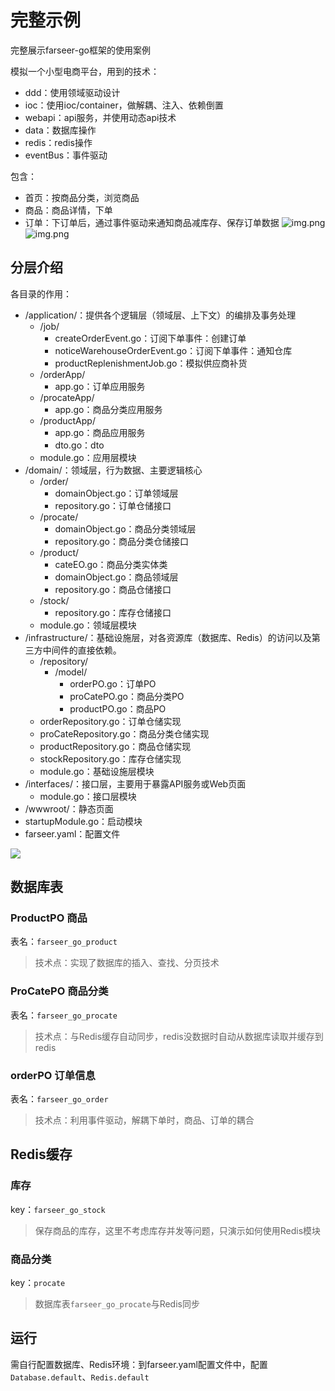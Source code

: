 # 完整示例
完整展示farseer-go框架的使用案例

模拟一个小型电商平台，用到的技术：
* ddd：使用领域驱动设计
* ioc：使用ioc/container，做解耦、注入、依赖倒置
* webapi：api服务，并使用动态api技术
* data：数据库操作
* redis：redis操作
* eventBus：事件驱动

包含：
* 首页：按商品分类，浏览商品
* 商品：商品详情，下单
* 订单：下订单后，通过事件驱动来通知商品减库存、保存订单数据
  ![img.png](https://farseer-go.github.io/doc/images/shopping_1.png)
  ![img.png](https://farseer-go.github.io/doc/images/shopping_2.png)

## 分层介绍
各目录的作用：
- /application/：提供各个逻辑层（领域层、上下文）的编排及事务处理
  - /job/
    - createOrderEvent.go：订阅下单事件：创建订单
    - noticeWarehouseOrderEvent.go：订阅下单事件：通知仓库
    - productReplenishmentJob.go：模拟供应商补货
  - /orderApp/
    - app.go：订单应用服务
  - /procateApp/
    - app.go：商品分类应用服务
  - /productApp/
    - app.go：商品应用服务
    - dto.go：dto
  - module.go：应用层模块
- /domain/：领域层，行为数据、主要逻辑核心
  - /order/
    - domainObject.go：订单领域层
    - repository.go：订单仓储接口
  - /procate/
    - domainObject.go：商品分类领域层
    - repository.go：商品分类仓储接口
  - /product/
    - cateEO.go：商品分类实体类
    - domainObject.go：商品领域层
    - repository.go：商品仓储接口
  - /stock/
    - repository.go：库存仓储接口
  - module.go：领域层模块
- /infrastructure/：基础设施层，对各资源库（数据库、Redis）的访问以及第三方中间件的直接依赖。
  - /repository/
    - /model/
      - orderPO.go：订单PO
      - proCatePO.go：商品分类PO
      - productPO.go：商品PO
  - orderRepository.go：订单仓储实现
  - proCateRepository.go：商品分类仓储实现
  - productRepository.go：商品仓储实现
  - stockRepository.go：库存仓储实现
  - module.go：基础设施层模块
- /interfaces/：接口层，主要用于暴露API服务或Web页面
  - module.go：接口层模块
- /wwwroot/：静态页面
- startupModule.go：启动模块
- farseer.yaml：配置文件

![](https://farseer-go.github.io/doc/images/farseer-go.png)

## 数据库表
### ProductPO 商品
表名：`farseer_go_product`

> 技术点：实现了数据库的插入、查找、分页技术

### ProCatePO 商品分类
表名：`farseer_go_procate`

> 技术点：与Redis缓存自动同步，redis没数据时自动从数据库读取并缓存到redis

### orderPO 订单信息
表名：`farseer_go_order`

> 技术点：利用事件驱动，解耦下单时，商品、订单的耦合

## Redis缓存
### 库存
key：`farseer_go_stock`

> 保存商品的库存，这里不考虑库存并发等问题，只演示如何使用Redis模块

### 商品分类
key：`procate`

> 数据库表`farseer_go_procate`与Redis同步

## 运行
需自行配置数据库、Redis环境：到farseer.yaml配置文件中，配置`Database.default`、`Redis.default`